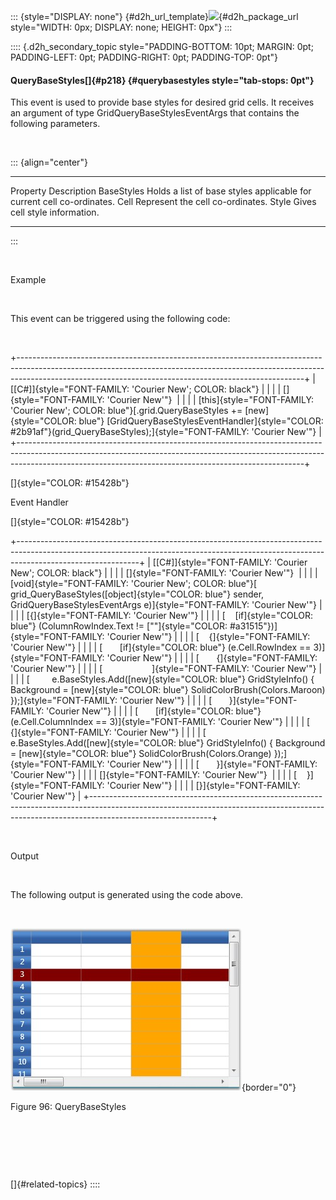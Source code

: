 ::: {style="DISPLAY: none"}
[](ms-xhelp:///?Id=d2h_url_template){#d2h_url_template}![](!package_url!){#d2h_package_url style="WIDTH: 0px; DISPLAY: none; HEIGHT: 0px"}
:::

:::: {.d2h_secondary_topic style="PADDING-BOTTOM: 10pt; MARGIN: 0pt; PADDING-LEFT: 0pt; PADDING-RIGHT: 0pt; PADDING-TOP: 0pt"}
#### QueryBaseStyles[]{#p218} {#querybasestyles style="tab-stops: 0pt"}

This event is used to provide base styles for desired grid cells. It receives an argument of type GridQueryBaseStylesEventArgs that contains the following parameters.

 

::: {align="center"}
  ------------ -----------------------------------------------------------------------
  Property     Description
  BaseStyles   Holds a list of base styles applicable for current cell co-ordinates.
  Cell         Represent the cell co-ordinates.
  Style        Gives cell style information.
  ------------ -----------------------------------------------------------------------
:::

 

Example

 

This event can be triggered using the following code:

 

+-----------------------------------------------------------------------------------------------------------------------------------------------------------------------------------------------------------------------------------+
| [\[C#\]]{style="FONT-FAMILY: 'Courier New'; COLOR: black"}                                                                                                                                                                        |
|                                                                                                                                                                                                                                   |
| []{style="FONT-FAMILY: 'Courier New'"}                                                                                                                                                                                            |
|                                                                                                                                                                                                                                   |
| [this]{style="FONT-FAMILY: 'Courier New'; COLOR: blue"}[.grid.QueryBaseStyles += [new]{style="COLOR: blue"} [GridQueryBaseStylesEventHandler]{style="COLOR: #2b91af"}(grid_QueryBaseStyles);]{style="FONT-FAMILY: 'Courier New'"} |
+-----------------------------------------------------------------------------------------------------------------------------------------------------------------------------------------------------------------------------------+

[]{style="COLOR: #15428b"} 

Event Handler

[]{style="COLOR: #15428b"} 

+------------------------------------------------------------------------------------------------------------------------------------------------------------------------------------------+
| [\[C#\]]{style="FONT-FAMILY: 'Courier New'; COLOR: black"}                                                                                                                               |
|                                                                                                                                                                                          |
| []{style="FONT-FAMILY: 'Courier New'"}                                                                                                                                                   |
|                                                                                                                                                                                          |
| [void]{style="FONT-FAMILY: 'Courier New'; COLOR: blue"}[ grid_QueryBaseStyles([object]{style="COLOR: blue"} sender, GridQueryBaseStylesEventArgs e)]{style="FONT-FAMILY: 'Courier New'"} |
|                                                                                                                                                                                          |
| [{]{style="FONT-FAMILY: 'Courier New'"}                                                                                                                                                  |
|                                                                                                                                                                                          |
| [    [if]{style="COLOR: blue"} (ColumnRowIndex.Text != [\"\"]{style="COLOR: #a31515"})]{style="FONT-FAMILY: 'Courier New'"}                                                              |
|                                                                                                                                                                                          |
| [    {]{style="FONT-FAMILY: 'Courier New'"}                                                                                                                                              |
|                                                                                                                                                                                          |
| [       [if]{style="COLOR: blue"} (e.Cell.RowIndex == 3)]{style="FONT-FAMILY: 'Courier New'"}                                                                                            |
|                                                                                                                                                                                          |
| [       {]{style="FONT-FAMILY: 'Courier New'"}                                                                                                                                           |
|                                                                                                                                                                                          |
| [                    ]{style="FONT-FAMILY: 'Courier New'"}                                                                                                                               |
|                                                                                                                                                                                          |
| [         e.BaseStyles.Add([new]{style="COLOR: blue"} GridStyleInfo() { Background = [new]{style="COLOR: blue"} SolidColorBrush(Colors.Maroon) });]{style="FONT-FAMILY: 'Courier New'"}  |
|                                                                                                                                                                                          |
| [       }]{style="FONT-FAMILY: 'Courier New'"}                                                                                                                                           |
|                                                                                                                                                                                          |
| [       [if]{style="COLOR: blue"} (e.Cell.ColumnIndex == 3)]{style="FONT-FAMILY: 'Courier New'"}                                                                                         |
|                                                                                                                                                                                          |
| [       {]{style="FONT-FAMILY: 'Courier New'"}                                                                                                                                           |
|                                                                                                                                                                                          |
| [         e.BaseStyles.Add([new]{style="COLOR: blue"} GridStyleInfo() { Background = [new]{style="COLOR: blue"} SolidColorBrush(Colors.Orange) });]{style="FONT-FAMILY: 'Courier New'"}  |
|                                                                                                                                                                                          |
| [       }]{style="FONT-FAMILY: 'Courier New'"}                                                                                                                                           |
|                                                                                                                                                                                          |
| []{style="FONT-FAMILY: 'Courier New'"}                                                                                                                                                   |
|                                                                                                                                                                                          |
| [    }]{style="FONT-FAMILY: 'Courier New'"}                                                                                                                                              |
|                                                                                                                                                                                          |
| [}]{style="FONT-FAMILY: 'Courier New'"}                                                                                                                                                  |
+------------------------------------------------------------------------------------------------------------------------------------------------------------------------------------------+

 

Output

 

The following output is generated using the code above.

 

![](ImagesExt/image28_174.jpg){border="0"}

Figure 96: QueryBaseStyles

 

 

 

[]{#related-topics}
::::
